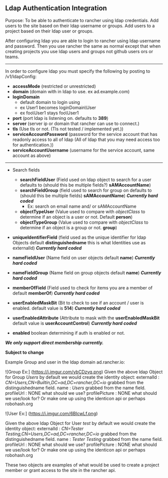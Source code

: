 Ldap Authentication Integration
---------
Purpose: To be able to authenticate to rancher using ldap credentials. Add users to the site based on their ldap username or groups.
Add users to a project based on their ldap user or groups.

After configuring ldap you are able to login to rancher using ldap username and password. Then you use rancher the same
as normal except that when creating projects you use ldap users and groups not github users ors or teams.

---------

In order to configure ldap you must specify the following by posting to /v1/ldapConfig:

 * **accessMode**  (restricted or unrestricted)
 * **domain** (domain with in ldap to use. ex ad.example.com)
 * **loginDomain** 
    * default domain to login using
    * ex User1 becomes loginDomain\User
    * ex foo\User1 stays foo\User1
 * **port** (port ldap is listening on. defaults to **389**)
 * **server** (server ip or domain that rancher can use to connect.)
 * **tls** (Use tls or not. (Tls not tested / implemented yet.))
 * **serviceAccountPassword** (password for the service account that has readonly access to all of ldap (All of ldap that you may need access too for authentication.))
 * **serviceAccountUsername** (username for the service account, same account as above)

--------------

 * Search fields
     * **searchFieldUser** (Field used on ldap object to search for a user defaults to (should this be multiple fields?) **sAMAccountName**)
     * **searchFieldGroup** (field used to search for group on defaults to (should this be multiple fields) **sAMAccountName**) ***Currently hard coded***
         * Ex: search on email name and/ or sAMAccountName
     * **objectTypeUser** (Value used to compare with *objectClass* to determine if an object is a user or not. Default **person**)
     * **objectTypeGroup** (Value used to compare with *objectClass* to determine if an object is a group or not. **group**)
 * **uniqueIdentifierField** (field used as the unique identifier for ldap Objects default **distinguishedname** this is what Identities use as externalId) ***Currently hard coded***
 * **nameFieldUser** (Name field on user objects default **name**) ***Currently hard coded***
 * **nameFieldGroup** (Name field on group objects default **name**) ***Currently hard coded***
 * **memberOfField** (Field used to check for items you are a member of default **memberOf**) ***Currently hard coded***  
 * **userEnabledMaskBit** (Bit to check to see if an account / user is enabled. default value is **514**) ***Currently hard coded***
 * **userEnabledAttribute** (Attribute to mask with the **userEnabledMaskBit** default value is **userAccountControl**) ***Currently hard coded***
     
 * **enabled** boolean determining if auth is enabled or not. 
 
 ***We only support direct membership currently.***
 
 **Subject to change**
 

 Example Group and user in the ldap domain ad.rancher.io:
 
 ![Group Ex:] (https://i.imgur.com/ybCDzyq.png)
 Given the above ldap Object for Group *Users* by default we would create the identity object:
 externalId : *CN=Users,CN=Builtin,DC=ad,DC=rancher,DC=io* grabbed from the distinguishedname field.
 name : *Users* grabbed from the name field.
 profileUrl : NONE what should we use?
 profilePicture : NONE what should we use/look for? Or make one up using the identicon api or perhaps robohash.org
 
 ![User Ex:] (https://i.imgur.com/6BIcwLf.png)
 
 Given the above ldap Object for User *test* by default we would create the identity object:
 externalId : *CN=Tester Testing,CN=Users,DC=ad,DC=rancher,DC=io* grabbed from the distinguishedname field.
 name : *Tester Testing* grabbed from the name field.
 profileUrl : NONE what should we use?
 profilePicture : NONE what should we use/look for? Or make one up using the identicon api or perhaps robohash.org
  
  
 These two objects are examples of what would be used to create a project member or grant access to the site in the rancher api.
